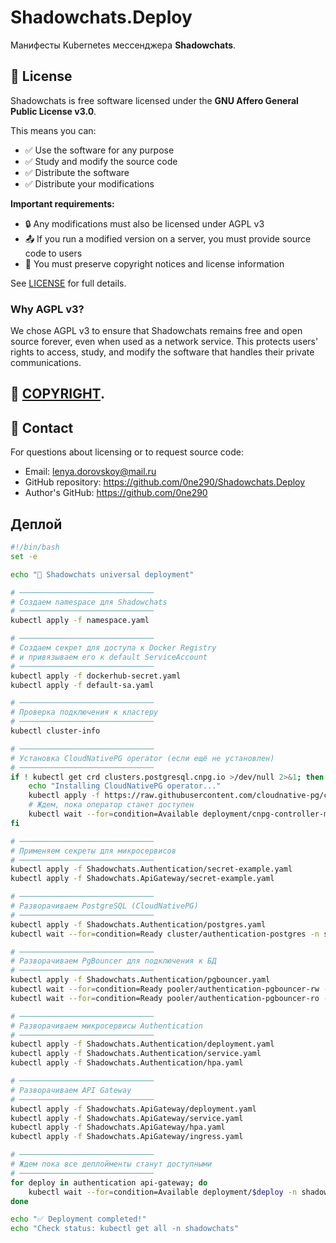 # Shadowchats.Deploy

Манифесты Kubernetes мессенджера **Shadowchats**.

## 📄 License

Shadowchats is free software licensed under the **GNU Affero General Public License v3.0**.

This means you can:
- ✅ Use the software for any purpose
- ✅ Study and modify the source code
- ✅ Distribute the software
- ✅ Distribute your modifications

**Important requirements:**
- 🔒 Any modifications must also be licensed under AGPL v3
- 📤 If you run a modified version on a server, you must provide source code to users
- 📝 You must preserve copyright notices and license information

See [LICENSE](LICENSE) for full details.

### Why AGPL v3?
We chose AGPL v3 to ensure that Shadowchats remains free and open source forever, even when used as a network service. This protects users' rights to access, study, and modify the software that handles their private communications.

## 📄 [COPYRIGHT](COPYRIGHT).

## 📧 Contact

For questions about licensing or to request source code:
- Email: lenya.dorovskoy@mail.ru
- GitHub repository: https://github.com/0ne290/Shadowchats.Deploy
- Author's GitHub: https://github.com/0ne290

## Деплой

```bash
#!/bin/bash
set -e

echo "🚀 Shadowchats universal deployment"

# ──────────────────────────────
# Создаем namespace для Shadowchats
# ──────────────────────────────
kubectl apply -f namespace.yaml

# ──────────────────────────────
# Создаем секрет для доступа к Docker Registry
# и привязываем его к default ServiceAccount
# ──────────────────────────────
kubectl apply -f dockerhub-secret.yaml
kubectl apply -f default-sa.yaml

# ──────────────────────────────
# Проверка подключения к кластеру
# ──────────────────────────────
kubectl cluster-info

# ──────────────────────────────
# Установка CloudNativePG operator (если ещё не установлен)
# ──────────────────────────────
if ! kubectl get crd clusters.postgresql.cnpg.io >/dev/null 2>&1; then
    echo "Installing CloudNativePG operator..."
    kubectl apply -f https://raw.githubusercontent.com/cloudnative-pg/cloudnative-pg/release-1.20/releases/cnpg-1.20.0.yaml
    # Ждем, пока оператор станет доступен
    kubectl wait --for=condition=Available deployment/cnpg-controller-manager -n cnpg-system --timeout=600s
fi

# ──────────────────────────────
# Применяем секреты для микросервисов
# ──────────────────────────────
kubectl apply -f Shadowchats.Authentication/secret-example.yaml
kubectl apply -f Shadowchats.ApiGateway/secret-example.yaml

# ──────────────────────────────
# Разворачиваем PostgreSQL (CloudNativePG)
# ──────────────────────────────
kubectl apply -f Shadowchats.Authentication/postgres.yaml
kubectl wait --for=condition=Ready cluster/authentication-postgres -n shadowchats --timeout=600s

# ──────────────────────────────
# Разворачиваем PgBouncer для подключения к БД
# ──────────────────────────────
kubectl apply -f Shadowchats.Authentication/pgbouncer.yaml
kubectl wait --for=condition=Ready pooler/authentication-pgbouncer-rw -n shadowchats --timeout=300s
kubectl wait --for=condition=Ready pooler/authentication-pgbouncer-ro -n shadowchats --timeout=300s

# ──────────────────────────────
# Разворачиваем микросервисы Authentication
# ──────────────────────────────
kubectl apply -f Shadowchats.Authentication/deployment.yaml
kubectl apply -f Shadowchats.Authentication/service.yaml
kubectl apply -f Shadowchats.Authentication/hpa.yaml

# ──────────────────────────────
# Разворачиваем API Gateway
# ──────────────────────────────
kubectl apply -f Shadowchats.ApiGateway/deployment.yaml
kubectl apply -f Shadowchats.ApiGateway/service.yaml
kubectl apply -f Shadowchats.ApiGateway/hpa.yaml
kubectl apply -f Shadowchats.ApiGateway/ingress.yaml

# ──────────────────────────────
# Ждем пока все деплойменты станут доступными
# ──────────────────────────────
for deploy in authentication api-gateway; do
    kubectl wait --for=condition=Available deployment/$deploy -n shadowchats --timeout=300s
done

echo "✅ Deployment completed!"
echo "Check status: kubectl get all -n shadowchats"
```
